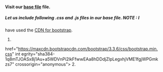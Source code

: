 

#### Visit our [base file](https://github.com/sijanonly/angularjs-handson/blob/master/base.html) file.

##### Let us include following .css and .js files in our base file. NOTE : I
have used the   [CDN for bootstrap](https://www.bootstrapcdn.com/).



   1. <link rel="stylesheet"
href="https://maxcdn.bootstrapcdn.com/bootstrap/3.3.6/css/bootstrap.min.css" int
egrity="sha384-1q8mTJOASx8j1Au+a5WDVnPi2lkFfwwEAa8hDDdjZlpLegxhjVME1fgjWPGmkzs7"
crossorigin="anonymous">
   2. <script src="https://ajax.googleapis.com/ajax/libs/angularjs/1.4.5/angular
.min.js"></script>




    
